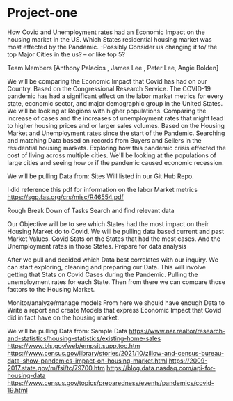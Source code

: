 # Project-one
How Covid and Unemployment rates had an Economic Impact on the housing market in the US. Which States residential housing market was most effected by the Pandemic. 
-Possibly Consider us changing it to/ the top Major Cities in the us? – or like top 5? 


Team Members 
[Anthony Palacios , James Lee , Peter Lee, Angie Bolden]


We will be comparing the Economic Impact that Covid has had on our Country. Based on the Congressional Research Service. The COVID-19 pandemic has had a significant effect on the labor market metrics for every state, economic sector, and major demographic group in the United States.  We will be looking at Regions with higher populations. Comparing the increase of cases and the increases of unemployment rates that might lead to higher housing prices and or larger sales volumes. Based on the Housing Market and Unemployment rates since the start of the Pandemic. Searching and matching Data based on records from Buyers and Sellers in the residential housing markets. Exploring how this pandemic crisis effected the cost of living across multiple cities. We'll be looking at the populations of large cities and seeing how or if the pandemic caused economic recession.



We will be pulling Data from: Sites Will listed in our Git Hub Repo.


I did reference this pdf for information on the labor Market metrics 
https://sgp.fas.org/crs/misc/R46554.pdf


Rough Break Down of Tasks 
Search and find relevant data

Our Objective will be to see which States had the most impact on their Housing Market do to Covid. We will be pulling data based current and past Market Values.  Covid Stats on the States that had the most cases.  And the Unemployment rates in those States. 
Prepare for data analysis


 After we pull and decided which Data best correlates with our inquiry. We can start exploring, cleaning and preparing our Data. This will involve getting that Stats on Covid Cases during the Pandemic.  Pulling the unemployment rates for each State. Then from there we can compare those factors to the Housing Market. 
 
 
Monitor/analyze/manage models
 From here we should have enough Data to Write a report and create Models that express Economic Impact that Covid did in fact have on the housing market. 


We will be pulling Data from:
Sample Data 
https://www.nar.realtor/research-and-statistics/housing-statistics/existing-home-sales
https://www.bls.gov/web/empsit.supp.toc.htm
https://www.census.gov/library/stories/2021/10/zillow-and-census-bureau-data-show-pandemics-impact-on-housing-market.html
https://2009-2017.state.gov/m/fsi/tc/79700.htm
https://blog.data.nasdaq.com/api-for-housing-data
https://www.census.gov/topics/preparedness/events/pandemics/covid-19.html

